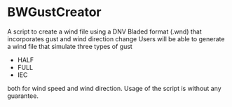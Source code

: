 # BWGustCreator
A script to create a wind file using a DNV Bladed format (.wnd) that incorporates gust and wind direction change
Users will be able to generate a wind file that simulate three types of gust

 - HALF
 - FULL
 - IEC
 
both for wind speed and wind direction. Usage of the script is without any guarantee.
